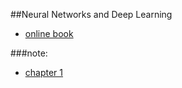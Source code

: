##Neural Networks and Deep Learning
- [online book](http://neuralnetworksanddeeplearning.com/)

###note:
- [chapter 1](https://github.com/wuzhiyi/nndl/blob/master/chapter01.md)
